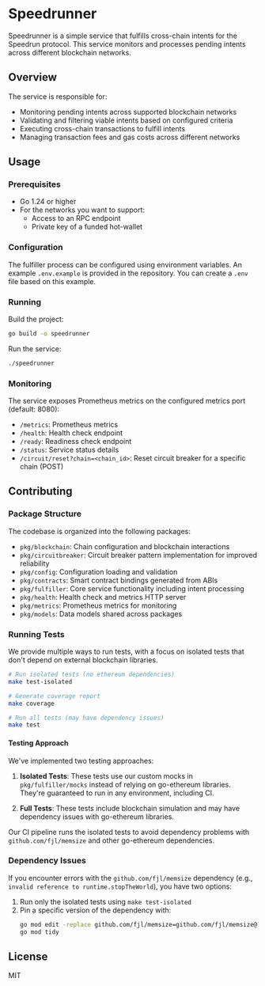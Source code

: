 # Speedrunner

Speedrunner is a simple service that fulfills cross-chain intents for the Speedrun protocol.
This service monitors and processes pending intents across different blockchain networks.

## Overview

The service is responsible for:
- Monitoring pending intents across supported blockchain networks
- Validating and filtering viable intents based on configured criteria
- Executing cross-chain transactions to fulfill intents
- Managing transaction fees and gas costs across different networks

## Usage

### Prerequisites

- Go 1.24 or higher
- For the networks you want to support:
  - Access to an RPC endpoint 
  - Private key of a funded hot-wallet

### Configuration

The fulfiller process can be configured using environment variables.
An example `.env.example` is provided in the repository. You can create a `.env` file based on this example.

### Running

Build the project:
```bash
go build -o speedrunner
```

Run the service:
```bash
./speedrunner
```

### Monitoring

The service exposes Prometheus metrics on the configured metrics port (default: 8080):
- `/metrics`: Prometheus metrics
- `/health`: Health check endpoint
- `/ready`: Readiness check endpoint
- `/status`: Service status details
- `/circuit/reset?chain=<chain_id>`: Reset circuit breaker for a specific chain (POST)

## Contributing

### Package Structure

The codebase is organized into the following packages:

- `pkg/blockchain`: Chain configuration and blockchain interactions
- `pkg/circuitbreaker`: Circuit breaker pattern implementation for improved reliability
- `pkg/config`: Configuration loading and validation
- `pkg/contracts`: Smart contract bindings generated from ABIs
- `pkg/fulfiller`: Core service functionality including intent processing
- `pkg/health`: Health check and metrics HTTP server
- `pkg/metrics`: Prometheus metrics for monitoring
- `pkg/models`: Data models shared across packages

### Running Tests

We provide multiple ways to run tests, with a focus on isolated tests that don't depend on external blockchain libraries.

```bash
# Run isolated tests (no ethereum dependencies)
make test-isolated

# Generate coverage report
make coverage

# Run all tests (may have dependency issues)
make test
```

#### Testing Approach

We've implemented two testing approaches:

1. **Isolated Tests**: These tests use our custom mocks in `pkg/fulfiller/mocks` instead of relying on go-ethereum libraries. They're guaranteed to run in any environment, including CI.

2. **Full Tests**: These tests include blockchain simulation and may have dependency issues with go-ethereum libraries.

Our CI pipeline runs the isolated tests to avoid dependency problems with `github.com/fjl/memsize` and other go-ethereum dependencies.

### Dependency Issues

If you encounter errors with the `github.com/fjl/memsize` dependency (e.g., `invalid reference to runtime.stopTheWorld`), you have two options:

1. Run only the isolated tests using `make test-isolated`
2. Pin a specific version of the dependency with:
   ```bash
   go mod edit -replace github.com/fjl/memsize=github.com/fjl/memsize@v0.0.0-20190710130421-bcb5799ab5e5
   go mod tidy
   ```

## License

MIT
